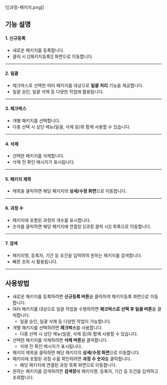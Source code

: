 ![[과정-패키지.png]]

## 기능 설명

#### 1. **신규등록**
- 새로운 패키지를 등록합니다.  
- 클릭 시 [[패키지등록]] 화면으로 이동합니다.  
---

#### 2. **일괄**
- 체크박스로 선택한 여러 패키지를 대상으로 **일괄 처리** 기능을 제공합니다.  
- 일괄 승인, 일괄 삭제 등 다양한 작업에 활용됩니다.  

---

#### 3. **체크박스**
- 개별 패키지를 선택합니다.  
- 다중 선택 시 상단 메뉴(일괄, 삭제 등)와 함께 사용할 수 있습니다.  

---

#### 4. **삭제**
- 선택한 패키지를 삭제합니다.  
- 삭제 전 확인 메시지가 표시됩니다.  

---

#### 5. **패키지 제목**
- 제목을 클릭하면 해당 패키지의 **상세/수정 화면**으로 이동합니다.  

---

#### 6. **과정 수**
- 패키지에 포함된 과정의 개수를 표시합니다.  
- 숫자를 클릭하면 해당 패키지에 연결된 [[과정 클릭 시]] 목록으로 이동합니다.  

---

#### 7. **검색**
- 패키지명, 등록자, 기간 등 조건을 입력하여 원하는 패키지를 검색합니다.  
- 빠른 조회 시 활용됩니다.  

***
## 사용방법
- 새로운 패키지를 등록하려면 **신규등록 버튼**을 클릭하여 패키지등록 화면으로 이동합니다.  
- 여러 패키지를 대상으로 일괄 작업을 수행하려면 **체크박스로 선택 후 일괄 버튼**을 클릭합니다.  
  - 일괄 승인, 일괄 삭제 등 다양한 작업이 가능합니다.  
- 개별 패키지를 선택하려면 **체크박스**를 사용합니다.  
  - 다중 선택 시 상단 메뉴(일괄, 삭제 등)와 함께 사용할 수 있습니다.  
- 선택한 패키지를 삭제하려면 **삭제 버튼**을 클릭합니다.  
  - 삭제 전 확인 메시지가 표시됩니다.  
- 패키지 제목을 클릭하면 해당 패키지의 **상세/수정 화면**으로 이동합니다.  
- 패키지에 포함된 과정 수를 확인하려면 **과정 수 숫자**를 클릭합니다.  
  - 해당 패키지에 연결된 과정 목록 화면으로 이동합니다.  
- 원하는 패키지를 검색하려면 **검색창**에 패키지명, 등록자, 기간 등 조건을 입력하고 조회합니다.  
